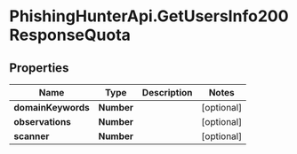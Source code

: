# PhishingHunterApi.GetUsersInfo200ResponseQuota

## Properties

Name | Type | Description | Notes
------------ | ------------- | ------------- | -------------
**domainKeywords** | **Number** |  | [optional] 
**observations** | **Number** |  | [optional] 
**scanner** | **Number** |  | [optional] 


